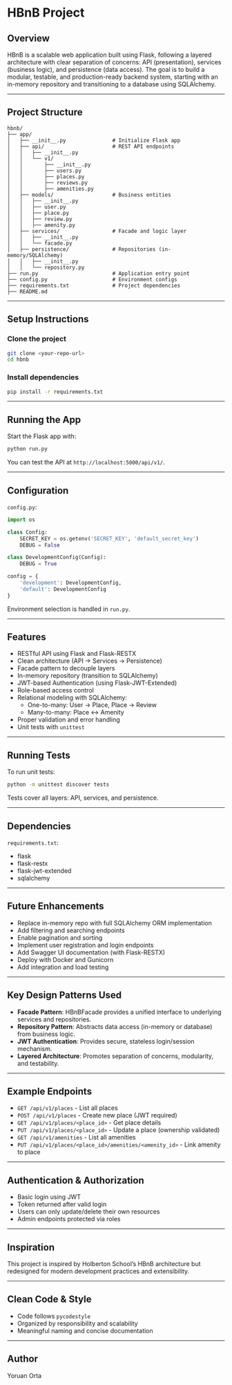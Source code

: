 # HBnB Project

## Overview

HBnB is a scalable web application built using Flask, following a layered architecture with clear separation of concerns: API (presentation), services (business logic), and persistence (data access). The goal is to build a modular, testable, and production-ready backend system, starting with an in-memory repository and transitioning to a database using SQLAlchemy.

---

## Project Structure

```
hbnb/
├── app/
│   ├── __init__.py               # Initialize Flask app
│   ├── api/                      # REST API endpoints
│   │   ├── __init__.py
│   │   └── v1/
│   │       ├── __init__.py
│   │       ├── users.py
│   │       ├── places.py
│   │       ├── reviews.py
│   │       ├── amenities.py
│   ├── models/                   # Business entities
│   │   ├── __init__.py
│   │   ├── user.py
│   │   ├── place.py
│   │   ├── review.py
│   │   ├── amenity.py
│   ├── services/                 # Facade and logic layer
│   │   ├── __init__.py
│   │   └── facade.py
│   ├── persistence/              # Repositories (in-memory/SQLAlchemy)
│   │   ├── __init__.py
│   │   └── repository.py
├── run.py                        # Application entry point
├── config.py                     # Environment configs
├── requirements.txt              # Project dependencies
├── README.md
```

---

## Setup Instructions

### Clone the project

```bash
git clone <your-repo-url>
cd hbnb
```

### Install dependencies

```bash
pip install -r requirements.txt
```

---

## Running the App

Start the Flask app with:

```bash
python run.py
```

You can test the API at `http://localhost:5000/api/v1/`.

---

## Configuration

`config.py`:

```python
import os

class Config:
    SECRET_KEY = os.getenv('SECRET_KEY', 'default_secret_key')
    DEBUG = False

class DevelopmentConfig(Config):
    DEBUG = True

config = {
    'development': DevelopmentConfig,
    'default': DevelopmentConfig
}
```

Environment selection is handled in `run.py`.

---

## Features

- RESTful API using Flask and Flask-RESTX
- Clean architecture (API → Services → Persistence)
- Facade pattern to decouple layers
- In-memory repository (transition to SQLAlchemy)
- JWT-based Authentication (using Flask-JWT-Extended)
- Role-based access control
- Relational modeling with SQLAlchemy:
  - One-to-many: User → Place, Place → Review
  - Many-to-many: Place ↔ Amenity
- Proper validation and error handling
- Unit tests with `unittest`

---

## Running Tests

To run unit tests:

```bash
python -m unittest discover tests
```

Tests cover all layers: API, services, and persistence.

---

## Dependencies

`requirements.txt`:

- flask
- flask-restx
- flask-jwt-extended
- sqlalchemy

---

## Future Enhancements

- Replace in-memory repo with full SQLAlchemy ORM implementation
- Add filtering and searching endpoints
- Enable pagination and sorting
- Implement user registration and login endpoints
- Add Swagger UI documentation (with Flask-RESTX)
- Deploy with Docker and Gunicorn
- Add integration and load testing

---

## Key Design Patterns Used

- **Facade Pattern**: HBnBFacade provides a unified interface to underlying services and repositories.
- **Repository Pattern**: Abstracts data access (in-memory or database) from business logic.
- **JWT Authentication**: Provides secure, stateless login/session mechanism.
- **Layered Architecture**: Promotes separation of concerns, modularity, and testability.

---

## Example Endpoints

- `GET /api/v1/places` - List all places
- `POST /api/v1/places` - Create new place (JWT required)
- `GET /api/v1/places/<place_id>` - Get place details
- `PUT /api/v1/places/<place_id>` - Update a place (ownership validated)
- `GET /api/v1/amenities` - List all amenities
- `PUT /api/v1/places/<place_id>/amenities/<amenity_id>` - Link amenity to place

---

## Authentication & Authorization

- Basic login using JWT
- Token returned after valid login
- Users can only update/delete their own resources
- Admin endpoints protected via roles

---

## Inspiration

This project is inspired by Holberton School’s HBnB architecture but redesigned for modern development practices and extensibility.

---

## Clean Code & Style

- Code follows `pycodestyle`
- Organized by responsibility and scalability
- Meaningful naming and concise documentation

---

## Author

Yoruan Orta